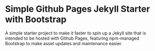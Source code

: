 # Simple Github Pages Jekyll Starter with Bootstrap

A simple starter project to make it faster to spin up a Jekyll site that is intended to be hosted with Github Pages, featuring npm-managed Bootstrap to make asset updates and maintenance easier.
